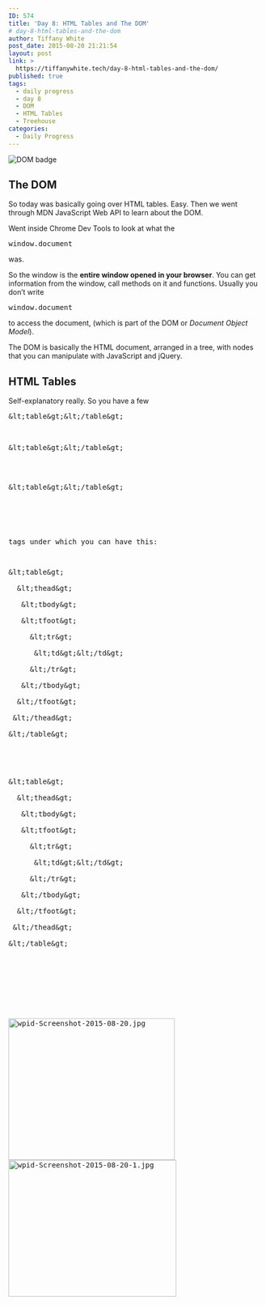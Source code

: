 ```yaml
---
ID: 574
title: 'Day 8: HTML Tables and The DOM'
# day-8-html-tables-and-the-dom
author: Tiffany White
post_date: 2015-08-20 21:21:54
layout: post
link: >
  https://tiffanywhite.tech/day-8-html-tables-and-the-dom/
published: true
tags:
  - daily progress
  - day 8
  - DOM
  - HTML Tables
  - Treehouse
categories:
  - Daily Progress
---
```

<img class="aligncenter" src="http://helloburgh.me/wp-content/uploads/2015/08/wpid-Screenshot-2015-08-20-2.jpg" alt="DOM badge" />

<h2>The DOM</h2>

So today was basically going over HTML tables. Easy. Then we went through MDN JavaScript Web API to learn about the DOM.

Went inside Chrome Dev Tools to look at what the

<pre class="lang:javascript decode:1 " >window.document</pre>

was.

So the window is the <strong>entire window opened in your browser</strong>. You can get information from the window, call methods on it and functions. Usually you don’t write

<pre class="lang:javascript decode:1 " >window.document</pre>

to access the document, (which is part of the DOM or <em>Document Object Model</em>).

The DOM is basically the HTML document, arranged in a tree, with nodes that you can manipulate with JavaScript and jQuery.

<h2>HTML Tables</h2>

Self-explanatory really. So you have a few



<pre class="lang:html decode:1 " >
&amp;lt;table&amp;gt;&amp;lt;/table&amp;gt;


<pre class="lang:html decode:1 " >
&amp;lt;table&amp;gt;&amp;lt;/table&amp;gt;



<pre class="lang:html decode:1 " >
&amp;lt;table&amp;gt;&amp;lt;/table&amp;gt;


</pre>

tags under which you can have this:



<pre class="lang:html decode:1 " >
&amp;lt;table&amp;gt;

  &amp;lt;thead&amp;gt;

   &amp;lt;tbody&amp;gt;

   &amp;lt;tfoot&amp;gt;

     &amp;lt;tr&amp;gt;

      &amp;lt;td&amp;gt;&amp;lt;/td&amp;gt;

     &amp;lt;/tr&amp;gt;

   &amp;lt;/tbody&amp;gt;

  &amp;lt;/tfoot&amp;gt;

 &amp;lt;/thead&amp;gt;

&amp;lt;/table&amp;gt;




<pre class="lang:html decode:1 " >
&amp;lt;table&amp;gt;

  &amp;lt;thead&amp;gt;

   &amp;lt;tbody&amp;gt;

   &amp;lt;tfoot&amp;gt;

     &amp;lt;tr&amp;gt;

      &amp;lt;td&amp;gt;&amp;lt;/td&amp;gt;

     &amp;lt;/tr&amp;gt;

   &amp;lt;/tbody&amp;gt;

  &amp;lt;/tfoot&amp;gt;

 &amp;lt;/thead&amp;gt;

&amp;lt;/table&amp;gt;





</pre>

<a href="http://helloburgh.me/wp-content/uploads/2015/08/wpid-Screenshot-2015-08-20.jpg"><img class="aligncenter size-full wp-image-572" src="http://helloburgh.me/wp-content/uploads/2015/08/wpid-Screenshot-2015-08-20.jpg" alt="wpid-Screenshot-2015-08-20.jpg" width="329" height="280" /></a> <a href="http://helloburgh.me/wp-content/uploads/2015/08/wpid-Screenshot-2015-08-20-1.jpg"><img class="aligncenter size-full wp-image-573" src="http://helloburgh.me/wp-content/uploads/2015/08/wpid-Screenshot-2015-08-20-1.jpg" alt="wpid-Screenshot-2015-08-20-1.jpg" width="332" height="270" /></a></pre>